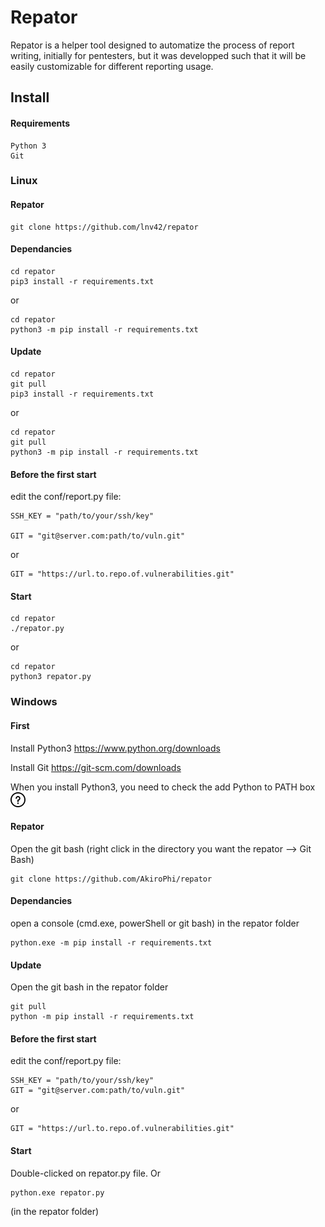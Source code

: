 # Repator

Repator is a helper tool designed to automatize the process of report writing, initially for pentesters, but it was developped such that it will be easily customizable for different reporting usage.

## Install

#### Requirements
    Python 3
    Git

### Linux

#### Repator
    git clone https://github.com/lnv42/repator

#### Dependancies
    cd repator
    pip3 install -r requirements.txt 
or

    cd repator
    python3 -m pip install -r requirements.txt

#### Update
    cd repator
    git pull
    pip3 install -r requirements.txt
or

    cd repator
    git pull
    python3 -m pip install -r requirements.txt
    
#### Before the first start

edit the conf/report.py file:

    SSH_KEY = "path/to/your/ssh/key"
    
    GIT = "git@server.com:path/to/vuln.git"
or

    GIT = "https://url.to.repo.of.vulnerabilities.git"
    
#### Start
    cd repator
    ./repator.py
or

    cd repator
    python3 repator.py



### Windows

#### First
Install Python3 https://www.python.org/downloads

Install Git https://git-scm.com/downloads

When you install Python3, you need to check the add Python to PATH box
![image in coming](img/help.png)

#### Repator
Open the git bash (right click in the directory you want the repator --> Git Bash)
    
    git clone https://github.com/AkiroPhi/repator

#### Dependancies
open a console (cmd.exe, powerShell or git bash) in the repator folder
    
    python.exe -m pip install -r requirements.txt
    
#### Update
Open the git bash in the repator folder

    git pull
    python -m pip install -r requirements.txt

#### Before the first start

edit the conf/report.py file:

    SSH_KEY = "path/to/your/ssh/key"
    GIT = "git@server.com:path/to/vuln.git"
or

    GIT = "https://url.to.repo.of.vulnerabilities.git"
    
#### Start

Double-clicked on repator.py file.
Or

    python.exe repator.py
(in the repator folder)
